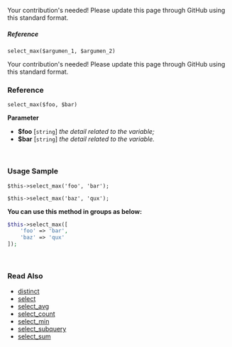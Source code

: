 Your contribution's needed!
Please update this page through GitHub using this standard format.

##### Reference

`select_max($argumen_1, $argumen_2)`

Your contribution's needed!
Please update this page through GitHub using this standard format.

### Reference
`select_max($foo, $bar)`

**Parameter**
* **$foo** [`string`] *the detail related to the variable;*
* **$bar** [`string`] *the detail related to the variable.*

&nbsp;

### Usage Sample
`$this->select_max('foo', 'bar');`

`$this->select_max('baz', 'qux');`

**You can use this method in groups as below:**
```php
$this->select_max([
    'foo' => 'bar',
    'baz' => 'qux'
]);
```

&nbsp;

### Read Also
* [distinct](./distinct)
* [select](./select)
* [select_avg](./select_avg)
* [select_count](./select_count)
* [select_min](./select_min)
* [select_subquery](./select_subquery)
* [select_sum](./select_sum)
